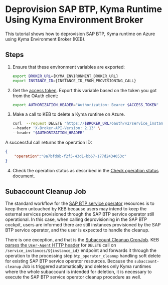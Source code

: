 # Deprovision SAP BTP, Kyma Runtime Using Kyma Environment Broker

This tutorial shows how to deprovision SAP BTP, Kyma runtime on Azure using Kyma Environment Broker (KEB).

## Steps

1. Ensure that these environment variables are exported:

   ```bash
   export BROKER_URL={KYMA_ENVIRONMENT_BROKER_URL}
   export INSTANCE_ID={INSTANCE_ID_FROM_PROVISIONING_CALL}
   ```

2. Get the [access token](../contributor/01-10-authorization.md#get-the-access-token). Export this variable based on the token you got from the OAuth client:

   ```bash
   export AUTHORIZATION_HEADER="Authorization: Bearer $ACCESS_TOKEN"
   ```

3. Make a call to KEB to delete a Kyma runtime on Azure.

   ```bash
   curl  --request DELETE "https://$BROKER_URL/oauth/v2/service_instances/$INSTANCE_ID?accepts_incomplete=true&service_id=47c9dcbf-ff30-448e-ab36-d3bad66ba281&plan_id=4deee563-e5ec-4731-b9b1-53b42d855f0c" \
   --header 'X-Broker-API-Version: 2.13' \
   --header "$AUTHORIZATION_HEADER"
   ```

A successful call returns the operation ID:

   ```json
   {
       "operation":"8a7bfd9b-f2f5-43d1-bb67-177d2434053c"
   }
   ```

4. Check the operation status as described in the [Check operation status](05-30-operation-status.md) document.

## Subaccount Cleanup Job

The standard workflow for the [SAP BTP service operator](https://github.com/SAP/sap-btp-service-operator) resources is to keep them untouched by KEB because users may intend to
keep the external services provisioned through the SAP BTP service operator still operational. In this case, when calling deprovisioning in the SAP BTP cockpit, users are informed
there are still instances provisioned by the SAP BTP service operator, and the user is expected to handle the cleanup.

There is one exception, and that is the [Subaccount Cleanup CronJob](../contributor/06-30-subaccount-cleanup-cronjob.md). KEB [parses the `User-Agent` HTTP header](../../internal/process/deprovisioning/btp_operator_cleanup.go#L87) for
`DELETE` call on `/service_instances/${instance_id}` endpoint and forwards it through the operation to the processing step `btp_operator_cleanup` handling
soft delete for existing SAP BTP service operator resources. Because the `subaccount-cleanup` Job is triggered automatically and deletes only Kyma runtimes where the whole subaccount is 
intended for deletion, it is necessary to execute the SAP BTP service operator cleanup procedure as well.
